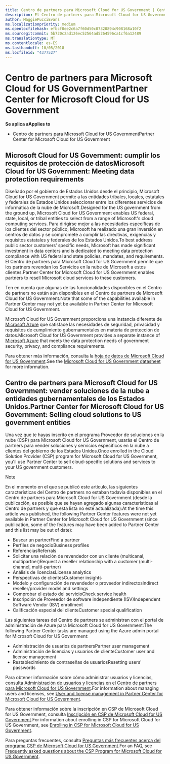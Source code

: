 ```yaml
---
title: Centro de partners para Microsoft Cloud for US Government | Centro de partners para Microsoft Cloud for US Government
description: El Centro de partners para Microsoft Cloud for US Government es el portal empresarial para los partners de Microsoft que quieren ofrecer soluciones en la nube de Microsoft a clientes que trabajan con los organismos gubernamentales en los Estados Unidos.
author: MaggiePucciEvans
ms.localizationpriority: medium
ms.openlocfilehash: efbcf0ee2c6a7f60d50c07320894c908168a10f2
ms.sourcegitcommit: 5b720c2ad126ec52564ad5264596ca1cf6a12489
ms.translationtype: MT
ms.contentlocale: es-ES
ms.lasthandoff: 10/05/2018
ms.locfileid: "4377527"
---
```

# <a name="partner-center-for-microsoft-cloud-for-us-government"></a><span data-ttu-id="f5e30-103">Centro de partners para Microsoft Cloud for US Government</span><span class="sxs-lookup"><span data-stu-id="f5e30-103">Partner Center for Microsoft Cloud for US Government</span></span>

**<span data-ttu-id="f5e30-104">Se aplica a</span><span class="sxs-lookup"><span data-stu-id="f5e30-104">Applies to</span></span>**

-  <span data-ttu-id="f5e30-105">Centro de partners para Microsoft Cloud for US Government</span><span class="sxs-lookup"><span data-stu-id="f5e30-105">Partner Center for Microsoft Cloud for US Government</span></span>

## <a name="microsoft-cloud-for-us-government-meeting-data-protection-requirements"></a><span data-ttu-id="f5e30-106">Microsoft Cloud for US Government: cumplir los requisitos de protección de datos</span><span class="sxs-lookup"><span data-stu-id="f5e30-106">Microsoft Cloud for US Government: Meeting data protection requirements</span></span> 

<span data-ttu-id="f5e30-107">Diseñado por el gobierno de Estados Unidos desde el principio, Microsoft Cloud for US Government permite a las entidades tribales, locales, estatales y federales de Estados Unidos seleccionar entre los diferentes servicios de informática de la nube de Microsoft.</span><span class="sxs-lookup"><span data-stu-id="f5e30-107">Designed for the US government from the ground up, Microsoft Cloud for US Government enables US federal, state, local, or tribal entities to select from a range of Microsoft's cloud computing services.</span></span> <span data-ttu-id="f5e30-108">Para dirigirse mejor a las necesidades específicas de los clientes del sector público, Microsoft ha realizado una gran inversión en centros de datos y se compromete a cumplir las directivas, exigencias y requisitos estatales y federales de los Estados Unidos.</span><span class="sxs-lookup"><span data-stu-id="f5e30-108">To best address public sector customers’ specific needs, Microsoft has made significant investment in data centers and is dedicated to meeting data protection compliance with US federal and state policies, mandates, and requirements.</span></span> <span data-ttu-id="f5e30-109">El Centro de partners para Microsoft Cloud for US Government permite que los partners revendan los Servicios en la nube de Microsoft a estos clientes.</span><span class="sxs-lookup"><span data-stu-id="f5e30-109">Partner Center for Microsoft Cloud for US Government enables partners to resell Microsoft cloud services to these customers.</span></span>

<span data-ttu-id="f5e30-110">Ten en cuenta que algunas de las funcionalidades disponibles en el Centro de partners no están aún disponibles en el Centro de partners de Microsoft Cloud for US Government.</span><span class="sxs-lookup"><span data-stu-id="f5e30-110">Note that some of the capabilities available in Partner Center may not yet be available in Partner Center for Microsoft Cloud for US Government.</span></span>

<span data-ttu-id="f5e30-111">Microsoft Cloud for US Government proporciona una instancia diferente de [Microsoft Azure](https://azure.microsoft.com/en-us/overview/clouds/government/) que satisface las necesidades de seguridad, privacidad y requisitos de cumplimiento gubernamentales en materia de protección de datos.</span><span class="sxs-lookup"><span data-stu-id="f5e30-111">Microsoft Cloud for US Government provides a separate instance of [Microsoft Azure](https://azure.microsoft.com/en-us/overview/clouds/government/) that meets the data protection needs of government security, privacy, and compliance requirements.</span></span> 

<span data-ttu-id="f5e30-112">Para obtener más información, consulta la [hoja de datos de Microsoft Cloud for US Government](http://download.microsoft.com/download/C/9/C/C9CA3002-DFC4-4ADA-841F-DF42AEC042FB/Microsoft_Azure_Government_Datasheet_EN_US.PDF).</span><span class="sxs-lookup"><span data-stu-id="f5e30-112">See the [Microsoft Cloud for US Government datasheet](http://download.microsoft.com/download/C/9/C/C9CA3002-DFC4-4ADA-841F-DF42AEC042FB/Microsoft_Azure_Government_Datasheet_EN_US.PDF) for more information.</span></span>

## <a name="partner-center-for-microsoft-cloud-for-us-government-selling-cloud-solutions-to-us-government-entities"></a><span data-ttu-id="f5e30-113">Centro de partners para Microsoft Cloud for US Government: vender soluciones de la nube a entidades gubernamentales de los Estados Unidos.</span><span class="sxs-lookup"><span data-stu-id="f5e30-113">Partner Center for Microsoft Cloud for US Government: Selling cloud solutions to US government entities</span></span>

<span data-ttu-id="f5e30-114">Una vez que te hayas inscrito en el programa Proveedor de soluciones en la nube (CSP) para Microsoft Cloud for US Government, usarás el Centro de partners para vender soluciones y servicios específicos en la nube a clientes del gobierno de los Estados Unidos.</span><span class="sxs-lookup"><span data-stu-id="f5e30-114">Once enrolled in the Cloud Solution Provider (CSP) program for Microsoft Cloud for US Government, you'll use Partner Center to sell cloud-specific solutions and services to your US government customers.</span></span> 

> [!NOTE]  
> <span data-ttu-id="f5e30-115">En el momento en el que se publicó este artículo, las siguientes características del Centro de partners no estaban todavía disponibles en el Centro de partners para Microsoft Cloud for US Government (desde la publicación, es posible que se hayan agregado algunas características al Centro de partners y que esta lista no esté actualizada):</span><span class="sxs-lookup"><span data-stu-id="f5e30-115">At the time this article was published, the following Partner Center features were not yet available in Partner Center for Microsoft Cloud for US Government (since publication, some of the features may have been added to Partner Center and this list may be out of date):</span></span>

- <span data-ttu-id="f5e30-116">Buscar un partner</span><span class="sxs-lookup"><span data-stu-id="f5e30-116">Find a partner</span></span>
- <span data-ttu-id="f5e30-117">Perfiles de negocio</span><span class="sxs-lookup"><span data-stu-id="f5e30-117">Business profiles</span></span>
- <span data-ttu-id="f5e30-118">Referencias</span><span class="sxs-lookup"><span data-stu-id="f5e30-118">Referrals</span></span>
- <span data-ttu-id="f5e30-119">Solicitar una relación de revendedor con un cliente (multicanal, multipartner)</span><span class="sxs-lookup"><span data-stu-id="f5e30-119">Request a reseller relationship with a customer (multi-channel, multi-partner)</span></span>
- <span data-ttu-id="f5e30-120">Análisis de licencias</span><span class="sxs-lookup"><span data-stu-id="f5e30-120">License analytics</span></span>
- <span data-ttu-id="f5e30-121">Perspectivas de clientes</span><span class="sxs-lookup"><span data-stu-id="f5e30-121">Customer insights</span></span>
- <span data-ttu-id="f5e30-122">Modelo y configuración de revendedor o proveedor indirectos</span><span class="sxs-lookup"><span data-stu-id="f5e30-122">Indirect reseller/provider model and settings</span></span>
- <span data-ttu-id="f5e30-123">Comprobar el estado del servicio</span><span class="sxs-lookup"><span data-stu-id="f5e30-123">Check service health</span></span>
- <span data-ttu-id="f5e30-124">Inscripción de Proveedor de software independiente (ISV)</span><span class="sxs-lookup"><span data-stu-id="f5e30-124">Independent Software Vendor (ISV) enrollment</span></span>
- <span data-ttu-id="f5e30-125">Calificación especial del cliente</span><span class="sxs-lookup"><span data-stu-id="f5e30-125">Customer special qualification</span></span>

<span data-ttu-id="f5e30-126">Las siguientes tareas del Centro de partners se administran con el portal de administración de Azure para Microsoft Cloud for US Government:</span><span class="sxs-lookup"><span data-stu-id="f5e30-126">The following Partner Center tasks are managed using the Azure admin portal for Microsoft Cloud for US Government:</span></span> 

-   <span data-ttu-id="f5e30-127">Administración de usuarios de partners</span><span class="sxs-lookup"><span data-stu-id="f5e30-127">Partner user management</span></span>
-   <span data-ttu-id="f5e30-128">Administración de licencias y usuarios de cliente</span><span class="sxs-lookup"><span data-stu-id="f5e30-128">Customer user and license management</span></span>
-   <span data-ttu-id="f5e30-129">Restablecimiento de contraseñas de usuarios</span><span class="sxs-lookup"><span data-stu-id="f5e30-129">Resetting users' passwords</span></span>

<span data-ttu-id="f5e30-130">Para obtener información sobre cómo administrar usuarios y licencias, consulta [Administración de usuarios y licencias en el Centro de partners para Microsoft Cloud for US Government](user-management-in-partner-center-for-microsoft-us-govt-cloud.md).</span><span class="sxs-lookup"><span data-stu-id="f5e30-130">For information about managing users and licenses, see [User and license management in Partner Center for Microsoft Cloud for US Government](user-management-in-partner-center-for-microsoft-us-govt-cloud.md).</span></span>

<span data-ttu-id="f5e30-131">Para obtener información sobre la inscripción en CSP de Microsoft Cloud for US Government, consulta [Inscripción en CSP de Microsoft Cloud for US Government](enroll-in-csp-for-microsoft-us-govt-cloud.md).</span><span class="sxs-lookup"><span data-stu-id="f5e30-131">For information about enrolling in CSP for Microsoft Cloud for US Government, see [Enrolling in CSP for Microsoft Cloud for US Government](enroll-in-csp-for-microsoft-us-govt-cloud.md).</span></span>

<span data-ttu-id="f5e30-132">Para preguntas frecuentes, consulta [Preguntas más frecuentes acerca del programa CSP de Microsoft Cloud for US Government](faq-for-us-govt-cloud.md).</span><span class="sxs-lookup"><span data-stu-id="f5e30-132">For an FAQ, see [Frequently asked questions about the CSP Program for Microsoft Cloud for US Government](faq-for-us-govt-cloud.md).</span></span>